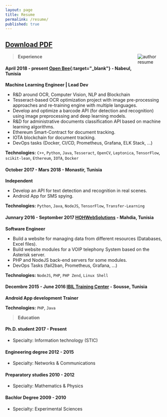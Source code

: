 ```yaml
---
layout: page
title: Resume
permalink: /resume/
published: true
---
```

[Download PDF](pdf/Rabii_Elbeji_CV.pdf)
-----------

<img style="float: right; margin:0 10px 10px 0; max-width:15%; max-height:15%;" src="{{ site.author.qrcode | prepend: site.baseurl }}" alt="author resume">



> **Experience**

#### April 2018 - present  [Open Bee](https://www.openbee.com/){:target="_blank"} - Nabeul, Tunisia
**Machine Learning Engineer | Lead Dev**
* R&D around OCR, Computer Vision, NLP and Blockchain
* Tesseract-based OCR optimization project with image pre-processing approaches and re-training engine with multiple languages.
* Develop and optimize a barcode API (for detection and recognition) using image preprocessing and deep learning models.
* R&D for administrative documents classification API based on machine learning algorithms.
* Ethereum Smart-Contract for document tracking.
* IOTA blockchain for document tracking.
* DevOps tasks (Docker, CI/CD, Prometheus, Grafana, ELK Stack, ...)

**Technologies:** `C++`, `Python`, `Java`, `Tesseract`, `OpenCV`, `Leptonica`, `TensorFlow`, `scikit-lean`, `Ethereum`, `IOTA`, `Docker`

#### October 2017 - Mars 2018 - Monastir, Tunisia
**Independent**
* Develop an API for text detection and recognition in real scenes.
* Android App for SMS spying.

**Technologies:** `Python`, `Java`, `NodeJS`, `TensorFlow`, `Transfer-Learning`

#### Junnary 2016 - Septomber 2017 [HOHWebSolutions]() - Mahdia, Tunisia
**Software Engineer**
* Build a website for managing data from different resources (Databases, Excel files).
* Build website modules for a VOIP telephony System based on the Asterisk server.
* PHP and NodeJS back-end servers for some modules.
* DevOps Tasks (fail2ban, Prometheus, Grafana, ...)

**Technologies:** `NodeJS`, `PHP`, `PHP Zend`, `Linux Shell`

#### Decembre 2015 - June 2016 [IBIL Training Center]() - Sousse, Tunisia
**Android App development Trainer**

**Technologies:**  `PHP`, `Java`

> **Education**

#### Ph.D. student 2017 - Present
* Specialty: Information technology (STIC)

####  Engineering degree 2012 - 2015
* Specialty: Networks & Communications

#### Preparatory studies 2010 - 2012
* Specialty: Mathematics & Physics

#### Bachlor Degree 2009 - 2010
* Specialty: Experimental Sciences
